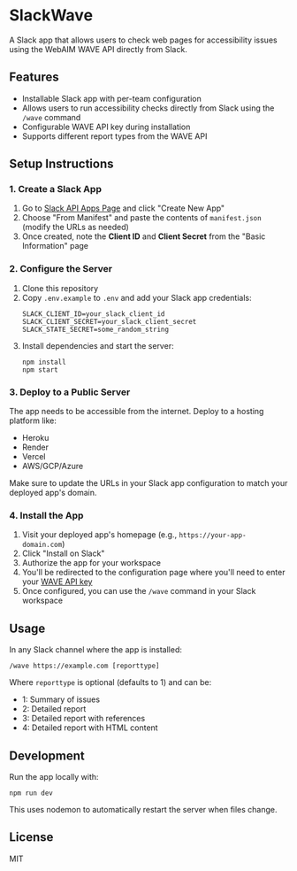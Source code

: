 # SlackWave

A Slack app that allows users to check web pages for accessibility issues using the WebAIM WAVE API directly from Slack.

## Features

- Installable Slack app with per-team configuration
- Allows users to run accessibility checks directly from Slack using the `/wave` command
- Configurable WAVE API key during installation
- Supports different report types from the WAVE API

## Setup Instructions

### 1. Create a Slack App

1. Go to [Slack API Apps Page](https://api.slack.com/apps) and click "Create New App"
2. Choose "From Manifest" and paste the contents of `manifest.json` (modify the URLs as needed)
3. Once created, note the **Client ID** and **Client Secret** from the "Basic Information" page

### 2. Configure the Server

1. Clone this repository
2. Copy `.env.example` to `.env` and add your Slack app credentials:
   ```
   SLACK_CLIENT_ID=your_slack_client_id
   SLACK_CLIENT_SECRET=your_slack_client_secret
   SLACK_STATE_SECRET=some_random_string
   ```
3. Install dependencies and start the server:
   ```
   npm install
   npm start
   ```

### 3. Deploy to a Public Server

The app needs to be accessible from the internet. Deploy to a hosting platform like:

- Heroku
- Render
- Vercel
- AWS/GCP/Azure

Make sure to update the URLs in your Slack app configuration to match your deployed app's domain.

### 4. Install the App

1. Visit your deployed app's homepage (e.g., `https://your-app-domain.com`)
2. Click "Install on Slack"
3. Authorize the app for your workspace
4. You'll be redirected to the configuration page where you'll need to enter your [WAVE API key](https://wave.webaim.org/api/)
5. Once configured, you can use the `/wave` command in your Slack workspace

## Usage

In any Slack channel where the app is installed:

```
/wave https://example.com [reporttype]
```

Where `reporttype` is optional (defaults to 1) and can be:

- 1: Summary of issues
- 2: Detailed report
- 3: Detailed report with references
- 4: Detailed report with HTML content

## Development

Run the app locally with:

```
npm run dev
```

This uses nodemon to automatically restart the server when files change.

## License

MIT
